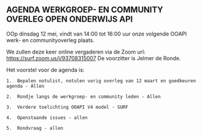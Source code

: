 **AGENDA WERKGROEP- EN COMMUNITY OVERLEG OPEN ONDERWIJS API**
------------------------------------------------------------

OOp dinsdag 12 mei, vindt van 14:00 tot 16:00 uur onze volgende OOAPI werk- en communityoverleg plaats.

We zullen deze keer online vergaderen via de Zoom url: https://surf.zoom.us/j/93708315007
De voorzitter is Jelmer de Ronde.

Het voorstel voor de agenda is:

    1.  Bepalen notulist, notulen vorig overleg van 12 maart en goedkeuren agenda - Allen

    2.  Rondje langs de werkgroep- en community leden - Allen

    3.  Verdere toelichting OOAPI V4 model - SURF

    4.  Openstaande issues - allen

    5.  Rondvraag - allen

